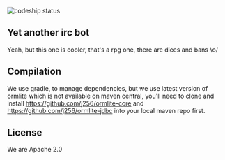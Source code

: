 ![codeship status](https://codeship.com/projects/c7da9a50-7a42-0132-d936-0ec29a4dc4df/status?branch=master)

## Yet another irc bot

Yeah, but this one is cooler, that's a rpg one, there are dices and bans \o/

## Compilation

We use gradle, to manage dependencies, but we use latest version of ormlite which is not available on maven central,
you'll need to clone and install https://github.com/j256/ormlite-core and https://github.com/j256/ormlite-jdbc
into your local maven repo first.

## License

We are Apache 2.0
